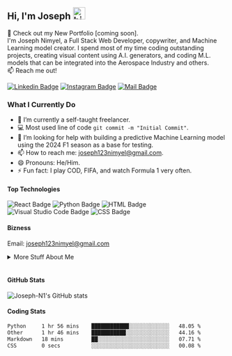 ## Hi, I'm Joseph <img src="https://user-images.githubusercontent.com/1303154/88677602-1635ba80-d120-11ea-84d8-d263ba5fc3c0.gif" width="28px" height="28px" alt="hi">

🚀 Check out my New Portfolio [coming soon].  
I'm Joseph Nimyel, a Full Stack Web Developer, copywriter, and Machine Learning model creator. I spend most of my time coding outstanding projects, creating visual content using A.I. generators, and coding M.L. models that can be integrated into the Aerospace Industry and others.  
:mailbox: Reach me out!

[![Linkedin Badge](https://img.shields.io/badge/-joseph--nimyel-0e76a8?style=flat&labelColor=0e76a8&logo=linkedin&logoColor=white)](https://www.linkedin.com/in/joseph-nimyel/)  [![Instagram Badge](https://img.shields.io/badge/-@pizzle_23-e84393?style=flat&labelColor=e84393&logo=instagram&logoColor=white)](https://instagram.com/pizzle_23)  [![Mail Badge](https://img.shields.io/badge/-joseph123nimyel-c0392b?style=flat&labelColor=c0392b&logo=gmail&logoColor=white)](mailto:joseph123nimyel@gmail.com)

<!-- TODO: Add last video link -->
### What I Currently Do

- 🔭 I’m currently a self-taught freelancer.
- :computer: Most used line of code `git commit -m "Initial Commit"`.
- 🤔 I’m looking for help with building a predictive Machine Learning model using the 2024 F1 season as a base for testing.
- 📫 How to reach me: joseph123nimyel@gmail.com.
- 😄 Pronouns: He/Him.
- ⚡ Fun fact: I play COD, FIFA, and watch Formula 1 very often.

#### Top Technologies
<!-- TODO: Make technologies links takes you to repositories -->
![React Badge](https://img.shields.io/badge/-React-61DBFB?style=for-the-badge&labelColor=black&logo=react&logoColor=61DBFB)   ![Python Badge](https://img.shields.io/badge/-Python-3776AB?style=for-the-badge&labelColor=black&logo=python&logoColor=3776AB)   ![HTML Badge](https://img.shields.io/badge/-HTML-E34F26?style=for-the-badge&labelColor=black&logo=html5&logoColor=E34F26)   ![Visual Studio Code Badge](https://img.shields.io/badge/-Visual%20Studio%20Code-007acc?style=for-the-badge&labelColor=black&logo=visual-studio-code&logoColor=007acc)   ![CSS Badge](https://img.shields.io/badge/-CSS-1572B6?style=for-the-badge&labelColor=black&logo=css3&logoColor=1572B6)

#### Bizness

Email: joseph123nimyel@gmail.com

<details>
<summary>More Stuff About Me</summary>

* 🚀 On a journey to become an AI/Machine Learning Engineer.  
(Lots and lots of attempting new A.I tools to create mini-projects).

* ⚙️ Creating a prediction-based Machine Learning model with voice recognition and real-time application.  
(Building an F1 prediction model to predict the entire grid positions 🏎️ up to 3 races in advance based on the rate of improvement of modifications implemented by the teams in previous years.)

* 📜 Creative writing, character design and development, cool CapCut edits, world building, epic dialogue, and a great plot. These are things I enjoy greatly and pretty much just want to keep on getting better at creating.  
(The final goal is to create different (10-50 minute) stories in different styles all using A.I. Inspired by ❤️💀&🤖's.)

</details>

<br>

#### GitHub Stats

![Joseph-N1's GitHub stats](https://github-readme-stats.vercel.app/api?username=Joseph-N1&count_private=true&theme=tokyonight&hide=contribs,prs)

#### Coding Stats
<!--START_SECTION:waka-->

```txt
Python     1 hr 56 mins    ████████████░░░░░░░░░░░░░   48.05 %
Other      1 hr 46 mins    ███████████░░░░░░░░░░░░░░   44.16 %
Markdown   18 mins         ██░░░░░░░░░░░░░░░░░░░░░░░   07.71 %
CSS        0 secs          ░░░░░░░░░░░░░░░░░░░░░░░░░   00.08 %
```

<!--END_SECTION:waka-->
